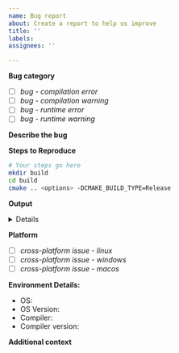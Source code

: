 ```yaml
---
name: Bug report
about: Create a report to help us improve
title: ''
labels: 
assignees: ''

---
```


**Bug category**
- [ ] *bug - compilation error*
- [ ] *bug - compilation warning*
- [ ] *bug - runtime error*
- [ ] *bug - runtime warning*

**Describe the bug**

**Steps to Reproduce**

```bash
# Your steps go here
mkdir build
cd build
cmake .. <options> -DCMAKE_BUILD_TYPE=Release
```

**Output**

<details>
 
```console
# The output you got
```
</details>

**Platform**
- [ ] *cross-platform issue - linux*
- [ ] *cross-platform issue - windows*
- [ ] *cross-platform issue - macos*

**Environment Details:**
 - OS: 
 - OS Version: 
 - Compiler:
 - Compiler version:

**Additional context**
<!--optional-->
